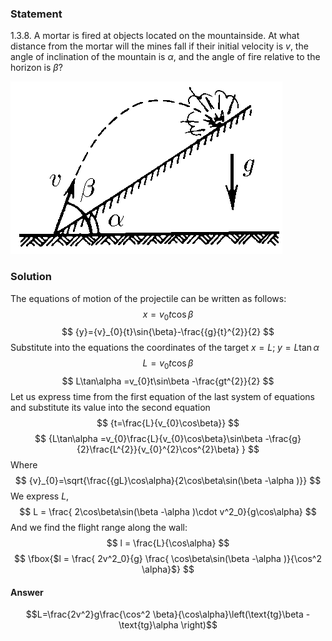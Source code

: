 ###  Statement 

$1.3.8.$ A mortar is fired at objects located on the mountainside. At what distance from the mortar will the mines fall if their initial velocity is $v$, the angle of inclination of the mountain is $\alpha$, and the angle of fire relative to the horizon is $\beta$? 

![ For problem $1.3.8$ |435x276, 34%](../../img/1.3.8/statement.png)

### Solution

The equations of motion of the projectile can be written as follows: $$ {x}={v}_{0}{t}\cos{\beta} $$ $$ {y}={v}_{0}{t}\sin{\beta}-\frac{{g}{t}^{2}}{2} $$ Substitute into the equations the coordinates of the target $x = L; \;y = L \tan\alpha$ $$ {L=v_{0}t\cos\beta} $$ $$ L\tan\alpha =v_{0}t\sin\beta -\frac{gt^{2}}{2} $$ Let us express time from the first equation of the last system of equations and substitute its value into the second equation $$ {t=\frac{L}{v_{0}\cos\beta}} $$ $$ {L\tan\alpha =v_{0}\frac{L}{v_{0}\cos\beta}\sin\beta -\frac{g}{2}\frac{L^{2}}{v_{0}^{2}\cos^{2}\beta} } $$ Where $$ {v}_{0}=\sqrt{\frac{{gL}\cos\alpha}{2\cos\beta\sin(\beta -\alpha )}} $$ We express $L$, $$ L = \frac{ 2\cos\beta\sin(\beta -\alpha )\cdot v^2_0}{g\cos\alpha} $$ And we find the flight range along the wall: $$ l = \frac{L}{\cos\alpha} $$ $$ \fbox{$l = \frac{ 2v^2_0}{g} \frac{ \cos\beta\sin(\beta -\alpha )}{\cos^2 \alpha}$} $$ 

#### Answer

$$L=\frac{2v^2}g\frac{\cos^2 \beta}{\cos\alpha}\left(\text{tg}\beta -\text{tg}\alpha \right)$$ 
